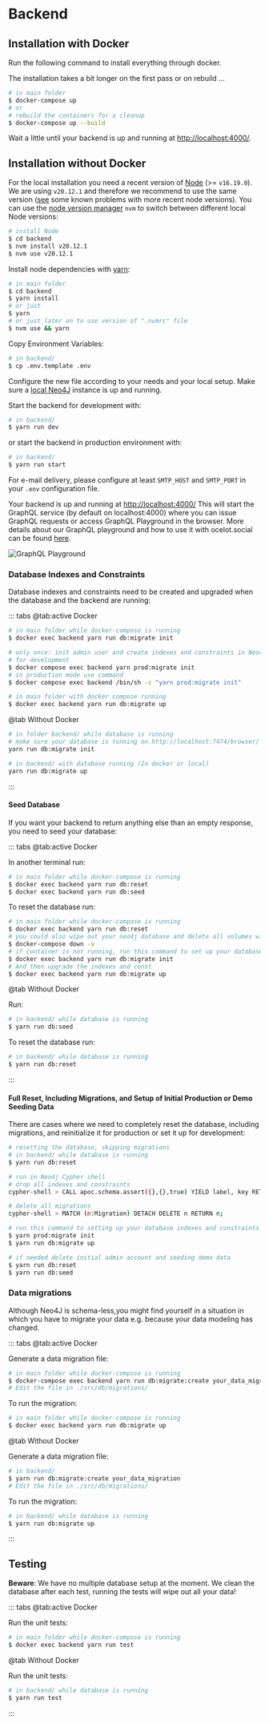 # Backend

## Installation with Docker

Run the following command to install everything through docker.

The installation takes a bit longer on the first pass or on rebuild ...

```bash
# in main folder
$ docker-compose up
# or
# rebuild the containers for a cleanup
$ docker-compose up --build
```

Wait a little until your backend is up and running at [http://localhost:4000/](http://localhost:4000/).

## Installation without Docker

For the local installation you need a recent version of
[Node](https://nodejs.org/en/) (&gt;= `v16.19.0`). We are using
`v20.12.1` and therefore we recommend to use the same version
([see](https://github.com/Ocelot-Social-Community/Ocelot-Social/issues/4082)
some known problems with more recent node versions). You can use the
[node version manager](https://github.com/nvm-sh/nvm) `nvm` to switch
between different local Node versions:

```bash
# install Node
$ cd backend
$ nvm install v20.12.1
$ nvm use v20.12.1
```

Install node dependencies with [yarn](https://yarnpkg.com/en/):

```bash
# in main folder
$ cd backend
$ yarn install
# or just
$ yarn
# or just later on to use version of ".nvmrc" file
$ nvm use && yarn
```

Copy Environment Variables:

```bash
# in backend/
$ cp .env.template .env
```

Configure the new file according to your needs and your local setup. Make sure
a [local Neo4J](http://localhost:7474) instance is up and running.

Start the backend for development with:

```bash
# in backend/
$ yarn run dev
```

or start the backend in production environment with:

```bash
# in backend/
$ yarn run start
```

For e-mail delivery, please configure at least `SMTP_HOST` and `SMTP_PORT` in
your `.env` configuration file.

Your backend is up and running at [http://localhost:4000/](http://localhost:4000/)
This will start the GraphQL service \(by default on localhost:4000\) where you
can issue GraphQL requests or access GraphQL Playground in the browser.
More details about our GraphQL playground and how to use it with ocelot.social can be found [here](./src/graphql/GraphQL-Playground.md).

![GraphQL Playground](../.gitbook/assets/graphql-playground.png)

### Database Indexes and Constraints

Database indexes and constraints need to be created and upgraded when the database and the backend are running:

::: tabs
@tab:active Docker

```bash
# in main folder while docker-compose is running
$ docker exec backend yarn run db:migrate init

# only once: init admin user and create indexes and constraints in Neo4j database
# for development
$ docker compose exec backend yarn prod:migrate init
# in production mode use command
$ docker compose exec backend /bin/sh -c "yarn prod:migrate init"
```

```bash
# in main folder with docker compose running
$ docker exec backend yarn run db:migrate up
```

@tab Without Docker

```bash
# in folder backend/ while database is running
# make sure your database is running on http://localhost:7474/browser/
yarn run db:migrate init
```

```bash
# in backend/ with database running (In docker or local)
yarn run db:migrate up
```

:::

#### Seed Database

If you want your backend to return anything else than an empty response, you
need to seed your database:

::: tabs
@tab:active Docker

In another terminal run:

```bash
# in main folder while docker-compose is running
$ docker exec backend yarn run db:reset
$ docker exec backend yarn run db:seed
```

To reset the database run:

```bash
# in main folder while docker-compose is running
$ docker exec backend yarn run db:reset
# you could also wipe out your neo4j database and delete all volumes with:
$ docker-compose down -v
# if container is not running, run this command to set up your database indexes and constraints
$ docker exec backend yarn run db:migrate init
# And then upgrade the indexes and const
$ docker exec backend yarn run db:migrate up
```

@tab Without Docker

Run:

```bash
# in backend/ while database is running
$ yarn run db:seed
```

To reset the database run:

```bash
# in backend/ while database is running
$ yarn run db:reset
```

:::

#### Full Reset, Including Migrations, and Setup of Initial Production or Demo Seeding Data

There are cases where we need to completely reset the database, including migrations, and reinitialize it for production or set it up for development:

```bash
# resetting the database, skipping migrations
# in backend/ while database is running
$ yarn run db:reset

# run in Neo4j Cypher shell
# drop all indexes and constraints
cypher-shell > CALL apoc.schema.assert({},{},true) YIELD label, key RETURN * ;

# delete all migrations
cypher-shell > MATCH (n:Migration) DETACH DELETE n RETURN n;

# run this command to setting up your database indexes and constraints plus creating initial admin account
$ yarn prod:migrate init
$ yarn run db:migrate up

# if needed delete initial admin account and seeding demo data
$ yarn run db:reset
$ yarn run db:seed
```

### Data migrations

Although Neo4J is schema-less,you might find yourself in a situation in which
you have to migrate your data e.g. because your data modeling has changed.

::: tabs
@tab:active Docker

Generate a data migration file:

```bash
# in main folder while docker-compose is running
$ docker-compose exec backend yarn run db:migrate:create your_data_migration
# Edit the file in ./src/db/migrations/
```

To run the migration:

```bash
# in main folder while docker-compose is running
$ docker exec backend yarn run db:migrate up
```

@tab Without Docker

Generate a data migration file:

```bash
# in backend/
$ yarn run db:migrate:create your_data_migration
# Edit the file in ./src/db/migrations/
```

To run the migration:

```bash
# in backend/ while database is running
$ yarn run db:migrate up
```

:::

## Testing

**Beware**: We have no multiple database setup at the moment. We clean the
database after each test, running the tests will wipe out all your data!

::: tabs
@tab:active Docker

Run the unit tests:

```bash
# in main folder while docker-compose is running
$ docker exec backend yarn run test
```

@tab Without Docker

Run the unit tests:

```bash
# in backend/ while database is running
$ yarn run test
```

:::
